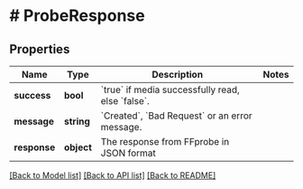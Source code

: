 # # ProbeResponse

## Properties

Name | Type | Description | Notes
------------ | ------------- | ------------- | -------------
**success** | **bool** | &#x60;true&#x60; if media successfully read, else &#x60;false&#x60;. |
**message** | **string** | &#x60;Created&#x60;, &#x60;Bad Request&#x60; or an error message. |
**response** | **object** | The response from FFprobe in JSON format |

[[Back to Model list]](../../README.md#models) [[Back to API list]](../../README.md#endpoints) [[Back to README]](../../README.md)
